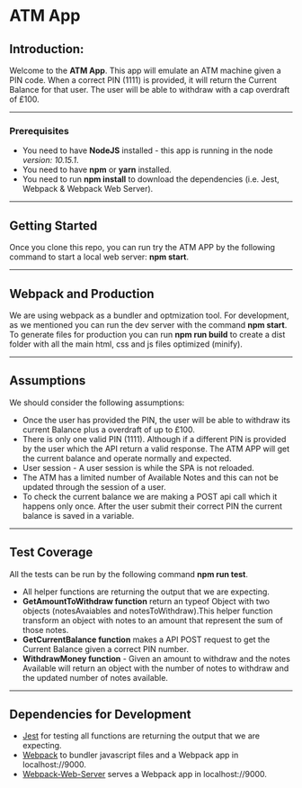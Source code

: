 # ATM App

## Introduction:

Welcome to the **ATM App**. This app will emulate an ATM machine given a PIN code. When a correct PIN (1111) is provided, it will return the Current Balance for that user. The user will be able to withdraw with a cap overdraft of £100.

***

### Prerequisites

* You need to have **NodeJS** installed - this app is running in the node *version: 10.15.1*. 
* You need to have **npm** or **yarn** installed.
* You need to run **npm install** to download the dependencies (i.e. Jest, Webpack & Webpack Web Server).

***

## Getting Started

Once you clone this repo, you can run try the ATM APP by the following command to start a local web server: **npm start**.

***

## Webpack and Production

We are using webpack as a bundler and optmization tool. For development, as we mentioned you can run the dev server with the command **npm start**. To generate files for production you can run **npm run build** to create a dist folder with all the main html, css and js files optimized (minify).

***

## Assumptions

We should consider the following assumptions:

* Once the user has provided the PIN, the user will be able to withdraw its current Balance plus a overdraft of up to £100.
* There is only one valid PIN (1111). Although if a different PIN is provided by the user which the API return a valid response. The ATM APP will get the current balance and operate normally and expected.
* User session - A user session is while the SPA is not reloaded. 
* The ATM has a limited number of Available Notes and this can not be updated through the session of a user.
* To check the current balance we are making a POST api call which it happens only once. After the user submit their correct PIN the current balance is saved in a variable.

***

## Test Coverage

All the tests can be run by the following command **npm run test**.

* All helper functions are returning the output that we are expecting.
* **GetAmountToWithdraw function** return an typeof Object with two objects (notesAvaiables and notesToWithdraw).This helper function transform an object with notes to an amount that represent the sum of those notes.
* **GetCurrentBalance function** makes a API POST request to get the Current Balance given a correct PIN number.
* **WithdrawMoney function** - Given an amount to withdraw and the notes Available will return an object with the number of notes to withdraw and the updated number of notes available.


***

## Dependencies for Development

* [Jest](https://github.com/facebook/jest) for testing all functions are returning the output that we are expecting.
* [Webpack](https://github.com/webpack/webpack) to bundler javascript files and  a Webpack app in localhost://9000.
* [Webpack-Web-Server](https://github.com/webpack/webpack-dev-server) serves a Webpack app in localhost://9000.




